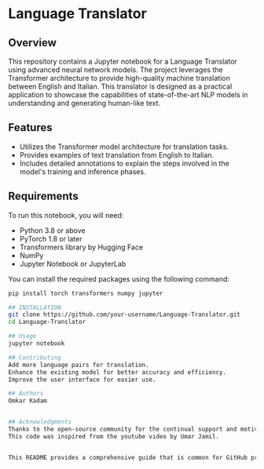 # Language Translator

## Overview
This repository contains a Jupyter notebook for a Language Translator using advanced neural network models. The project leverages the Transformer architecture to provide high-quality machine translation between English and Italian. This translator is designed as a practical application to showcase the capabilities of state-of-the-art NLP models in understanding and generating human-like text.

## Features
- Utilizes the Transformer model architecture for translation tasks.
- Provides examples of text translation from English to Italian.
- Includes detailed annotations to explain the steps involved in the model's training and inference phases.

## Requirements
To run this notebook, you will need:
- Python 3.8 or above
- PyTorch 1.8 or later
- Transformers library by Hugging Face
- NumPy
- Jupyter Notebook or JupyterLab

You can install the required packages using the following command:
```bash
pip install torch transformers numpy jupyter

## INSTALLATION
git clone https://github.com/your-username/Language-Translator.git
cd Language-Translator

## Usage
jupyter notebook

## Contributing
Add more language pairs for translation.
Enhance the existing model for better accuracy and efficiency.
Improve the user interface for easier use.

## Authors
Omkar Kadam


## Acknowledgments
Thanks to the open-source community for the continual support and motivation.
This code was inspired from the youtube video by Umar Jamil. 


This README provides a comprehensive guide that is common for GitHub projects, making it easier for others to understand and collaborate on your project. Adjust the links, project name, and paths as per your actual GitHub repository details.
